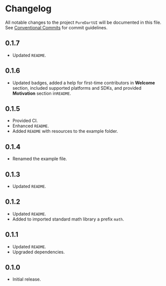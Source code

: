 # Changelog

All notable changes to the project `PureDartUI` will be documented in this file.
See [Conventional Commits](https://conventionalcommits.org) for commit guidelines.

## 0.1.7

- Updated `README`.

## 0.1.6

- Updated badges, added a help for first-time contributors in **Welcome** section, included supported platforms and SDKs, and provided **Motivation** section in`README`.

## 0.1.5

- Provided CI.
- Enhanced `README`.
- Added `README` with resources to the example folder.

## 0.1.4

- Renamed the example file.

## 0.1.3

- Updated `README`.

## 0.1.2

- Updated `README`.
- Added to imported standard math library a prefix `math`.

## 0.1.1

- Updated `README`.
- Upgraded dependencies.

## 0.1.0

- Initial release.
